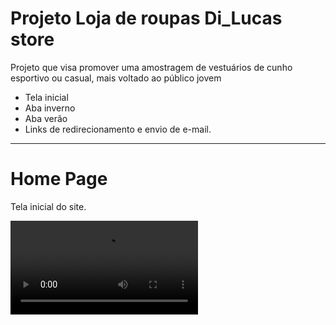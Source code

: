 <h1>Projeto Loja de roupas Di_Lucas store</h1>
<p> Projeto que visa promover uma amostragem de vestuários de cunho esportivo ou casual, mais voltado ao público jovem</p>
<ul>
  <li>Tela inicial</li>
  <li>Aba inverno</li>
  <li>Aba verão</li>
  <li>Links de redirecionamento e envio de e-mail.</li>
</ul>

<hr>
<h1>Home Page</h1>
<p> Tela inicial do site.</p>
<video src="img/homepage.mp4"></video>
